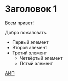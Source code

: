 # Заголовок 1

Всем привет!

Добро пожаловать.

* Первый элемент
* Второй элемент
* Третий элемент
  * Четвёртый элемент
  * Пятый элемент

[АИП](https://aip.itmo.ru)